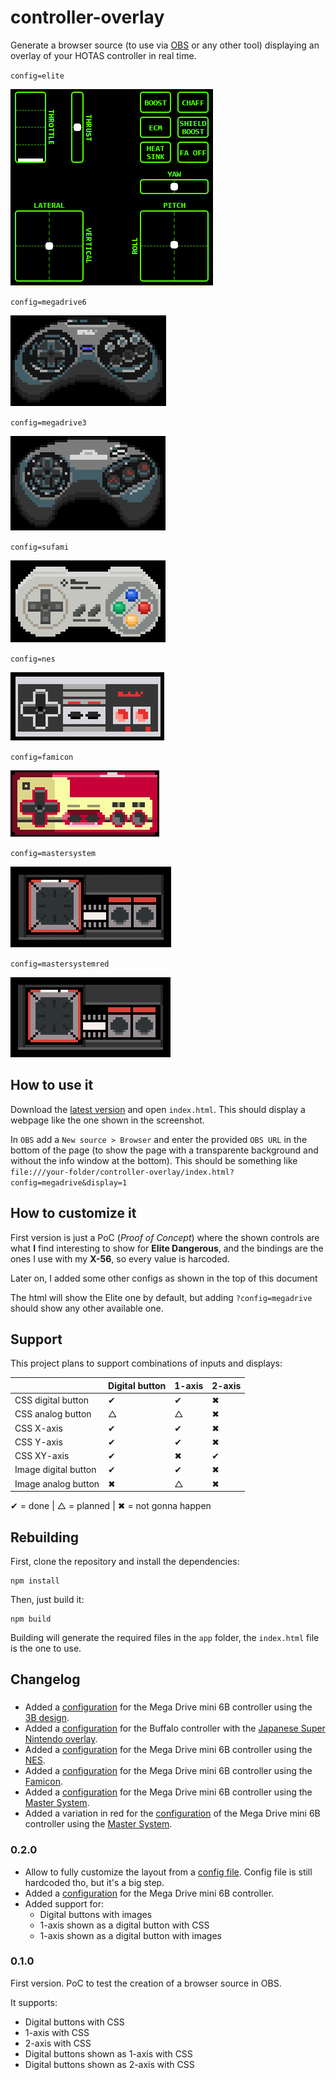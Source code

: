 # controller-overlay

Generate a browser source (to use via [OBS](https://obsproject.com/) or any other tool) displaying an overlay of your HOTAS controller in real time.

`config=elite`

![Preview screenshot][elite-screenshot]

`config=megadrive6`

![Preview screenshot][megadrive6-screenshot]

`config=megadrive3`

![Preview screenshot][megadrive3-screenshot]

`config=sufami`

![Preview screenshot][sufami-screenshot]

`config=nes`

![Preview screenshot][nes-screenshot]

`config=famicon`

![Preview screenshot][famicon-screenshot]

`config=mastersystem`

![Preview screenshot][mastersystem-screenshot]

`config=mastersystemred`

![Preview screenshot][mastersystemred-screenshot]

## How to use it

Download the [latest version](https://github.com/danikaze/controller-overlay/releases/latest) and open `index.html`. This should display a webpage like the one shown in the screenshot.

In `OBS` add a `New source > Browser` and enter the provided `OBS URL` in the bottom of the page (to show the page with a transparente background and without the info window at the bottom). This should be something like `file:///your-folder/controller-overlay/index.html?config=megadrive&display=1`

## How to customize it

First version is just a PoC (_Proof of Concept_) where the shown controls are what **I** find interesting to show for **Elite Dangerous**, and the bindings are the ones I use with my **X-56**, so every value is harcoded.

Later on, I added some other configs as shown in the top of this document

The html will show the Elite one by default, but adding `?config=megadrive` should show any other available one.

## Support

This project plans to support combinations of inputs and displays:

|                      | Digital button | 1-axis | 2-axis |
| -------------------- | -------------- | ------ | ------ |
| CSS digital button   | ✔              | ✔      | ✖      |
| CSS analog button    | △              | △      | ✖      |
| CSS X-axis           | ✔              | ✔      | ✖      |
| CSS Y-axis           | ✔              | ✔      | ✖      |
| CSS XY-axis          | ✔              | ✖      | ✔      |
| Image digital button | ✔              | ✔      | ✖      |
| Image analog button  | ✖              | △      | ✖      |

✔ = done | △ = planned | ✖ = not gonna happen

## Rebuilding

First, clone the repository and install the dependencies:

```
npm install
```

Then, just build it:

```
npm build
```

Building will generate the required files in the `app` folder, the `index.html` file is the one to use.

## Changelog

###

- Added a [configuration](src/configs/megadrive3.ts) for the Mega Drive mini 6B controller using the [3B design](img/megadrive3-0.3.0.gif).
- Added a [configuration](src/configs/sufami.ts) for the Buffalo controller with the [Japanese Super Nintendo overlay](img/sufami-0.3.0.gif).
- Added a [configuration](src/configs/nes.ts) for the Mega Drive mini 6B controller using the [NES](img/nes-0.3.0.gif).
- Added a [configuration](src/configs/famicon.ts) for the Mega Drive mini 6B controller using the [Famicon](img/famicon-0.3.0.gif).
- Added a [configuration](src/configs/mastersystem.ts) for the Mega Drive mini 6B controller using the [Master System](img/mastersystem-0.3.0.gif).
- Added a variation in red for the [configuration](src/configs/mastersystem-red.ts) of the Mega Drive mini 6B controller using the [Master System](img/mastersystemred-0.3.0.gif).

### 0.2.0

- Allow to fully customize the layout from a [config file](src/configs/elite.ts).
  Config file is still hardcoded tho, but it's a big step.
- Added a [configuration](src/configs/megadrive6.ts) for the Mega Drive mini 6B controller.
- Added support for:
  - Digital buttons with images
  - 1-axis shown as a digital button with CSS
  - 1-axis shown as a digital button with images

### 0.1.0

First version. PoC to test the creation of a browser source in OBS.

It supports:

- Digital buttons with CSS
- 1-axis with CSS
- 2-axis with CSS
- Digital buttons shown as 1-axis with CSS
- Digital buttons shown as 2-axis with CSS

[elite-screenshot]: ./img/elite-0.2.0.gif 'HOTAS overlay preview'
[megadrive6-screenshot]: ./img/megadrive6-0.2.0.gif 'Mega Drive 6B overlay preview'
[megadrive3-screenshot]: ./img/megadrive3-0.3.0.gif 'Mega Drive 3B overlay preview'
[sufami-screenshot]: ./img/sufami-0.3.0.gif 'Sufami overlay preview'
[nes-screenshot]: ./img/nes-0.3.0.gif 'NES overlay preview'
[famicon-screenshot]: ./img/famicon-0.3.0.gif 'Famicon overlay preview'
[mastersystem-screenshot]: ./img/mastersystem-0.3.0.gif 'Master System overlay preview'
[mastersystemred-screenshot]: ./img/mastersystemred-0.3.0.gif 'Master System overlay preview (red variation)'
